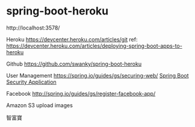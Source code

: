 # spring-boot-heroku

http://localhost:3578/

Heroku
https://devcenter.heroku.com/articles/git
ref: https://devcenter.heroku.com/articles/deploying-spring-boot-apps-to-heroku

Github
https://github.com/swanky/spring-boot-heroku

User Management
https://spring.io/guides/gs/securing-web/
[Spring Boot Security Application](http://kielczewski.eu/2014/12/spring-boot-security-application/)

Facebook
http://spring.io/guides/gs/register-facebook-app/

Amazon S3
upload images

智富寶